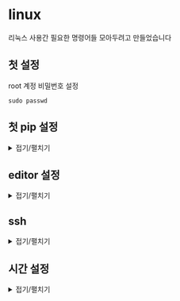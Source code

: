 # linux

리눅스 사용간 필요한 명령어들 모아두려고 만들었습니다

## 첫 설정
root 계정 비밀번호 설정

    sudo passwd

## 첫 pip 설정

<details>
<summary>접기/펼치기</summary>
<div markdown="1">


    sudo [yum/apt] install epel-release
    sudo [yum/apt] -y update 
    [yum/apt] -y install python-pip
    easy_install-3.6 pip
    
</div>
</details>  

## editor 설정

<details>
<summary>접기/펼치기</summary>
<div markdown="1">

    
    export EDITOR=vim
    export SVN_EDITOR=vim # 꼭하지 않아도 되긴함
    
    export EDITOR=emac
    export SVN_EDITOR=emac
    
    export EDITOR=nano
    export SVN_EDITOR=nano
    

</div>
</details>  

## ssh


<details>
<summary>접기/펼치기</summary>
<div markdown="1">

ssh 접근 시 명령어

    ssh [user]@[IP or Hostname]
    
ssh rsa 로 접근 시 명령어

    ssh -i [rsa_file] [user]@[IP or Hostname]
<!-- 

옵션

 내용

비고 

 -a

 인증 에이전트의 전송을 불허

 

 -c

 세션을 암호화하는데 사용할 암호 해독기를 선택한다.

  idea가 기본값이고,  arcfour가 가장 빠르며, 

  none은 rlogin이나 rsh(암호화 없음)를 사용

 -e 

 세션에 대한 이스케이프 문자를 설정

 

 -f

인증과 전송이 설정된 후에 백그라운드에서 ssh를 설정 

 

 -i

 RSA 인증을 위한 비밀 키를 읽어 올 아이덴티티 파일을 선택

 

 -k

 Kerberos 티켓의 전송을 불허

 

 -l

 원격 시스템에 사용할 로그인 이름을 설정

 

 -n

 ssh가 백그라운드에서 실행될 때 사용되는 /dev/nulls 로 부터의 stdin을 재지정

 

 -o 구성 파일의 형식을 따르는 사용자 정의 옵션 사용  -p 원격 호스트에 있는 연결할 포트 설정  
 -q

 모든 메시지를 억제하는 quiet 모드를 활성화한다.

 

 -P 특권이 부여되지 않은 포트를 사용   -t pseudo-tty 할당을 강제 . 
 -v 

 (디버깅에 유용한) 자세한 정보 표시 모드를 활성화 
 -x

 X11 전송을 불가능하게 한다. 
 -C

 모든 데이터의 압축을 요구한다. 
 -L 

 지정된 원격 호스트와 포트에 전송할 로컬 포트 설정

 
  -R 

로커 호스트와 지정된 포트로 전송될 원격 포트 설정 -->
    
    
</div>
</details>  



## 시간 설정
    
    
<details>
<summary>접기/펼치기</summary>
<div markdown="1">

현재시간 조회

    date

타임존 변경 1

    sudo ln -sf /user/share/zoneinfo/Asia/Seoul /etc/localtime

타임존 변경 2

    sudo timedatectl set-timezone 'Asia/Seoul'

타임존 변경 3

    tzselect
    4
    23

타임존 변경 4
    
    echo "TZ='Asia/Seoul'; export TZ" >> .profile
    source ~/.profile

    
</div>
</details>  

